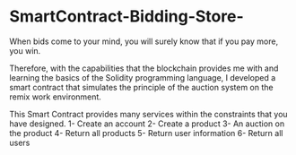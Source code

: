 # SmartContract-Bidding-Store-

When bids come to your mind, you will surely know that if you pay more, you win.

Therefore, with the capabilities that the blockchain provides me with and learning the
basics of the Solidity programming language, I developed a smart contract that simulates
the principle of the auction system on the remix work environment.

This Smart Contract provides many services within the constraints that you have designed.
1- Create an account
2- Create a product
3- An auction on the product
4- Return all products
5- Return user information
6- Return all users
